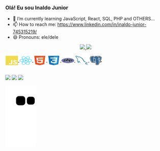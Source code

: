 ### Olá! Eu sou Inaldo Junior

- 🌱 I’m currently learning JavaScript, React, SQL, PHP and OTHERS...
- 📫 How to reach me: https://www.linkedin.com/in/inaldo-junior-745315219/
- 😄 Pronouns: ele/dele

<div align="center">
  <a href="https://github.com/InaldoAnjos">
  <img height="180em" src="https://github-readme-stats.vercel.app/api?username=inaldoanjos&show_icons=true&theme=tokyonight&include_all_commits=true&count_private=true"/>
  <img height="180em" src="https://github-readme-stats.vercel.app/api/top-langs/?username=inaldoanjos&layout=compact&langs_count=7&theme=tokyonight"/>
</div>

<div style="display: inline_block"><br>
 <img align="center" alt="Rafa-Js" height="30" width="40" src="https://raw.githubusercontent.com/devicons/devicon/master/icons/javascript/javascript-plain.svg">
  <img align="center" alt="Rafa-React" height="30" width="40" src="https://raw.githubusercontent.com/devicons/devicon/master/icons/react/react-original.svg">
  <img align="center" alt="Rafa-HTML" height="30" width="40" src="https://raw.githubusercontent.com/devicons/devicon/master/icons/html5/html5-original.svg">
  <img align="center" alt="Rafa-CSS" height="30" width="40" src="https://raw.githubusercontent.com/devicons/devicon/master/icons/css3/css3-original.svg">
  <img align="center" alt="Rafa-PHP" height="30" width="40" src="https://raw.githubusercontent.com/devicons/devicon/master/icons/php/php-original.svg">
  <img align="center" alt="Rafa-PHP" height="30" width="40" src="https://raw.githubusercontent.com/devicons/devicon/master/icons/mysql/mysql-original.svg">
  <img align="center" alt="Rafa-PHP" height="30" width="40" src="https://raw.githubusercontent.com/devicons/devicon/master/icons/postgresql/postgresql-original.svg"> 
</div>
  
  ##
 
<div> 
  <a href="https://www.instagram.com/jranjjos/" target="_blank"><img src="https://img.shields.io/badge/-Instagram-%23E4405F?style=for-the-badge&logo=instagram&logoColor=white" target="_blank"></a> 
  <a href = "mailto:inaldoanjosjr@gmail.com"><img src="https://img.shields.io/badge/-Gmail-%23333?style=for-the-badge&logo=gmail&logoColor=white" target="_blank"></a>
  <a href="https://www.linkedin.com/in/inaldo-junior-745315219" target="_blank"><img src="https://img.shields.io/badge/-LinkedIn-%230077B5?style=for-the-badge&logo=linkedin&logoColor=white" target="_blank"></a> 
 
  ![Snake animation](https://github.com/inaldoanjos/inaldoanjos/blob/output/github-contribution-grid-snake.svg)
 
</div>

